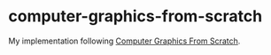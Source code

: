 # computer-graphics-from-scratch

My implementation following [Computer Graphics From Scratch](https://gabrielgambetta.com/computer-graphics-from-scratch/).

